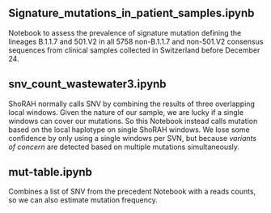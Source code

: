 ## Signature_mutations_in_patient_samples.ipynb

Notebook to assess the prevalence of signature mutation defining the lineages B.1.1.7 and 501.V2 in all 5758 non-B.1.1.7 and non-501.V2 consensus sequences from clinical samples collected in Switzerland before December 24.


## snv_count_wastewater3.ipynb

ShoRAH normally calls SNV by combining the results of three overlapping local windows.
Given the nature of our sample, we are lucky if a single windows can cover our mutations.
So this Notebook instead calls mutation based on the local haplotype on single ShoRAH windows.
We lose some confidence by only using a single windows per SVN, but because _variants of concern_ are detected based on multiple mutations simultaneously.


## mut-table.ipynb

Combines a list of SNV from the precedent Notebook with a reads counts, so we can also estimate mutation frequency.
